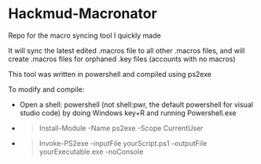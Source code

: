 # Hackmud-Macronator
Repo for the macro syncing tool I quickly made

It will sync the latest edited .macros file to all other .macros files, and will create .macros files for orphaned .key files (accounts with no macros)

This tool was written in powershell and compiled using ps2exe

To modify and compile:
- Open a shell: powershell (not shell:pwr, the default powershell for visual studio code) by doing Windows key+R and running Powershell.exe
- > Install-Module -Name ps2exe -Scope CurrentUser
- > Invoke-PS2exe -inputFile yourScript.ps1 -outputFile yourExecutable.exe -noConsole


